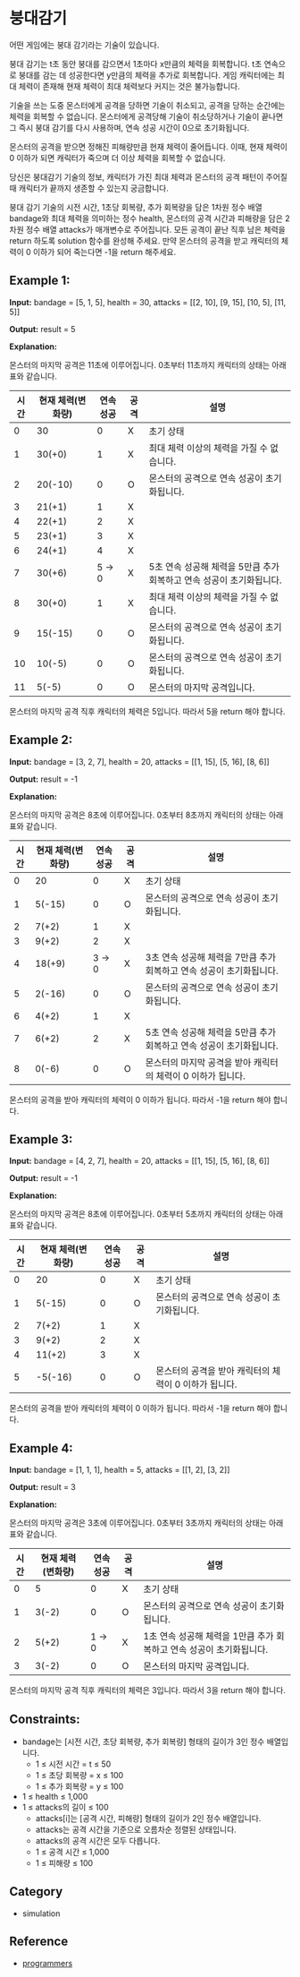 # 붕대감기

어떤 게임에는 붕대 감기라는 기술이 있습니다.

붕대 감기는 t초 동안 붕대를 감으면서 1초마다 x만큼의 체력을 회복합니다. t초 연속으로 붕대를 감는 데 성공한다면 y만큼의 체력을 추가로 회복합니다. 게임 캐릭터에는 최대 체력이 존재해 현재 체력이 최대 체력보다 커지는 것은 불가능합니다.

기술을 쓰는 도중 몬스터에게 공격을 당하면 기술이 취소되고, 공격을 당하는 순간에는 체력을 회복할 수 없습니다. 몬스터에게 공격당해 기술이 취소당하거나 기술이 끝나면 그 즉시 붕대 감기를 다시 사용하며, 연속 성공 시간이 0으로 초기화됩니다.

몬스터의 공격을 받으면 정해진 피해량만큼 현재 체력이 줄어듭니다. 이때, 현재 체력이 0 이하가 되면 캐릭터가 죽으며 더 이상 체력을 회복할 수 없습니다.

당신은 붕대감기 기술의 정보, 캐릭터가 가진 최대 체력과 몬스터의 공격 패턴이 주어질 때 캐릭터가 끝까지 생존할 수 있는지 궁금합니다.

붕대 감기 기술의 시전 시간, 1초당 회복량, 추가 회복량을 담은 1차원 정수 배열 bandage와 최대 체력을 의미하는 정수 health, 몬스터의 공격 시간과 피해량을 담은 2차원 정수 배열 attacks가 매개변수로 주어집니다. 모든 공격이 끝난 직후 남은 체력을 return 하도록 solution 함수를 완성해 주세요. 만약 몬스터의 공격을 받고 캐릭터의 체력이 0 이하가 되어 죽는다면 -1을 return 해주세요.

## Example 1:

<b>Input:</b> bandage = [5, 1, 5], health = 30, attacks = [[2, 10], [9, 15], [10, 5], [11, 5]]

<b>Output:</b> result = 5 

<b>Explanation:</b>

몬스터의 마지막 공격은 11초에 이루어집니다. 0초부터 11초까지 캐릭터의 상태는 아래 표와 같습니다.

|시간	|현재 체력(변화량) |연속 성공  |공격|설명|
|-------|-----------------|----------|--|--|
|0	    |30	              |  0	     |X	|초기 상태|
|1	    |30(+0)	          |  1	     |X	|최대 체력 이상의 체력을 가질 수 없습니다.|
|2	    |20(-10)	      |  0	     |O	|몬스터의 공격으로 연속 성공이 초기화됩니다.|
|3	    |21(+1)	          |  1	     |X	|
|4	    |22(+1)	          |  2	     |X	|
|5	    |23(+1)	          |  3	     |X	|
|6	    |24(+1)	          |  4	     |X	|
|7	    |30(+6)	          |  5 → 0	 |X	|5초 연속 성공해 체력을 5만큼 추가 회복하고 연속 성공이 초기화됩니다.|
|8	    |30(+0)	          |  1	     |X	|최대 체력 이상의 체력을 가질 수 없습니다.|
|9	    |15(-15)          |  0	     |O	|몬스터의 공격으로 연속 성공이 초기화됩니다.|
|10	    |10(-5)	          |  0	     |O	|몬스터의 공격으로 연속 성공이 초기화됩니다.|
|11	    |5(-5)	          |  0	     |O	|몬스터의 마지막 공격입니다.|

몬스터의 마지막 공격 직후 캐릭터의 체력은 5입니다. 따라서 5을 return 해야 합니다.

## Example 2:

<b>Input:</b> bandage = [3, 2, 7], health = 20, attacks = [[1, 15], [5, 16], [8, 6]]

<b>Output:</b> result = -1

<b>Explanation:</b>

몬스터의 마지막 공격은 8초에 이루어집니다. 0초부터 8초까지 캐릭터의 상태는 아래 표와 같습니다.

|시간	|현재 체력(변화량)|연속 성공 |공격 |설명|
|-------|---------------|----------|----|----|
|0	    |20	            |  0	   |X	|초기 상태|
|1	    |5(-15)	        |  0	   |O	|몬스터의 공격으로 연속 성공이 초기화됩니다.|
|2	    |7(+2)		    |  1	   |X	|
|3	    |9(+2)	        |  2	   |X	|
|4	    |18(+9)         |  3 → 0   |X	|3초 연속 성공해 체력을 7만큼 추가 회복하고 연속 성공이 초기화됩니다.|
|5	    |2(-16)	        |  0	   |O	|몬스터의 공격으로 연속 성공이 초기화됩니다.|
|6	    |4(+2)	        |  1	   |X	|
|7	    |6(+2)	        |  2	   |X	|5초 연속 성공해 체력을 5만큼 추가 회복하고 연속 성공이 초기화됩니다.|
|8	    |0(-6)          |  0	   |O	|몬스터의 마지막 공격을 받아 캐릭터의 체력이 0 이하가 됩니다.|

몬스터의 공격을 받아 캐릭터의 체력이 0 이하가 됩니다. 따라서 -1을 return 해야 합니다.

## Example 3:

<b>Input:</b> bandage = [4, 2, 7], health = 20, attacks = [[1, 15], [5, 16], [8, 6]]

<b>Output:</b> result = -1

<b>Explanation:</b>

몬스터의 마지막 공격은 8초에 이루어집니다. 0초부터 5초까지 캐릭터의 상태는 아래 표와 같습니다.

|시간	|현재 체력(변화량)|연속 성공 |공격 |설명|
|-------|---------------|----------|----|----|
|0	|20	    |0	|X	|초기 상태
|1	|5(-15)	|0	|O	|몬스터의 공격으로 연속 성공이 초기화됩니다.
|2	|7(+2)	|1	|X	|
|3	|9(+2)	|2	|X	|
|4	|11(+2)	|3	|X	|
|5	|-5(-16)|0	|O	|몬스터의 공격을 받아 캐릭터의 체력이 0 이하가 됩니다.

몬스터의 공격을 받아 캐릭터의 체력이 0 이하가 됩니다. 따라서 -1을 return 해야 합니다.

## Example 4:

<b>Input:</b> bandage = [1, 1, 1], health = 5, attacks = [[1, 2], [3, 2]]	

<b>Output:</b> result = 3

<b>Explanation:</b>

몬스터의 마지막 공격은 3초에 이루어집니다. 0초부터 3초까지 캐릭터의 상태는 아래 표와 같습니다.

|시간	|현재 체력(변화량)|연속 성공 |공격 |설명|
|-------|---------------|----------|----|----|
|0	|5	    |0	    |X	|초기 상태
|1	|3(-2)	|0	    |O	|몬스터의 공격으로 연속 성공이 초기화됩니다.
|2	|5(+2)	|1 → 0	|X	|1초 연속 성공해 체력을 1만큼 추가 회복하고 연속 성공이 초기화됩니다.
|3	|3(-2)	|0	    |O	|몬스터의 마지막 공격입니다.

몬스터의 마지막 공격 직후 캐릭터의 체력은 3입니다. 따라서 3을 return 해야 합니다.


## Constraints:

- bandage는 [시전 시간, 초당 회복량, 추가 회복량] 형태의 길이가 3인 정수 배열입니다.
    - 1 ≤ 시전 시간 = t ≤ 50
    - 1 ≤ 초당 회복량 = x ≤ 100
    - 1 ≤ 추가 회복량 = y ≤ 100
- 1 ≤ health ≤ 1,000
- 1 ≤ attacks의 길이 ≤ 100
    - attacks[i]는 [공격 시간, 피해량] 형태의 길이가 2인 정수 배열입니다.
    - attacks는 공격 시간을 기준으로 오름차순 정렬된 상태입니다.
    - attacks의 공격 시간은 모두 다릅니다.
    - 1 ≤ 공격 시간 ≤ 1,000
    - 1 ≤ 피해량 ≤ 100

## Category
- simulation

## Reference
- [programmers](https://school.programmers.co.kr/learn/courses/30/lessons/250137?language=python3)